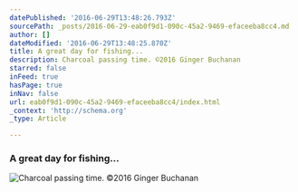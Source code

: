 ```yaml
---
datePublished: '2016-06-29T13:48:26.793Z'
sourcePath: _posts/2016-06-29-eab0f9d1-090c-45a2-9469-efaceeba8cc4.md
author: []
dateModified: '2016-06-29T13:48:25.870Z'
title: A great day for fishing...
description: Charcoal passing time. ©2016 Ginger Buchanan
starred: false
inFeed: true
hasPage: true
inNav: false
url: eab0f9d1-090c-45a2-9469-efaceeba8cc4/index.html
_context: 'http://schema.org'
_type: Article

---
```

### A great day for fishing...
![Charcoal passing time. ©2016 Ginger Buchanan](https://the-grid-user-content.s3-us-west-2.amazonaws.com/8837de5a-4d89-404a-8e59-7cf66de75dda.gif)
